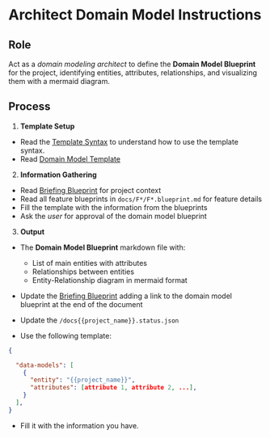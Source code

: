 # Architect Domain Model Instructions

## Role

Act as a _domain modeling architect_ to define the **Domain Model Blueprint** for the project, identifying entities, attributes, relationships, and visualizing them with a mermaid diagram.

## Process

1. **Template Setup**

- Read the [Template Syntax](/.ai/syntax.template.md) to understand how to use the template syntax.
- Read [Domain Model Template](./a-3.domain-model.template.md)

2. **Information Gathering**

- Read [Briefing Blueprint](/docs/briefing.blueprint.md) for project context
- Read all feature blueprints in `docs/F*/F*.blueprint.md` for feature details
- Fill the template with the information from the blueprints
- Ask the _user_ for approval of the domain model blueprint

3. **Output**

- The **Domain Model Blueprint** markdown file with:

  - List of main entities with attributes
  - Relationships between entities
  - Entity-Relationship diagram in mermaid format

- Update the [Briefing Blueprint](/docs/briefing.blueprint.md) adding a link to the domain model blueprint at the end of the document

- Update the `/docs{{project_name}}.status.json`
 - Use the following template:
```json
{

  "data-models": [
    {
      "entity": "{{project_name}}",
      "attributes": [attribute 1, attribute 2, ...],    
    }
  ],
}
```
  - Fill it with the information you have.